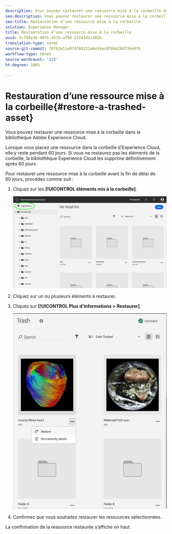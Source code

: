 ```yaml
---
description: Vous pouvez restaurer une ressource mise à la corbeille dans la bibliothèque Adobe Experience Cloud.
seo-description: Vous pouvez restaurer une ressource mise à la corbeille dans la bibliothèque Adobe Experience Cloud.
seo-title: Restauration d’une ressource mise à la corbeille
solution: Experience Manager
title: Restauration d’une ressource mise à la corbeille
uuid: 5cf60e36-99fb-4335-af9d-2224342c382b
translation-type: tm+mt
source-git-commit: 78f62e51e07df88252e6e54ec8f0b620d739e07b
workflow-type: tm+mt
source-wordcount: '125'
ht-degree: 100%

---
```



# Restauration d’une ressource mise à la corbeille{#restore-a-trashed-asset}

Vous pouvez restaurer une ressource mise à la corbeille dans la bibliothèque Adobe Experience Cloud.

Lorsque vous placez une ressource dans la corbeille d’Experience Cloud, elle y reste pendant 60 jours. Si vous ne restaurez pas les éléments de la corbeille, la bibliothèque Experience Cloud les supprime définitivement après 60 jours.

Pour restaurer une ressource mise à la corbeille avant la fin de délai de 60 jours, procédez comme suit :

1. Cliquez sur les **[!UICONTROL éléments mis à la corbeille]**.

   ![](assets/library_general_trashed_items.png)

1. Cliquez sur un ou plusieurs éléments à restaurer.
1. Cliquez sur **[!UICONTROL Plus d’informations > Restaurer]**.

   ![](assets/library_restore_perm_delete.png)

1. Confirmez que vous souhaitez restaurer les ressources sélectionnées.

La confirmation de la ressource restaurée s’affiche en haut.
